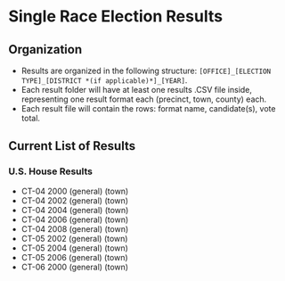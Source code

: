 # Single Race Election Results

## Organization

- Results are organized in the following structure: `[OFFICE]_[ELECTION TYPE]_[DISTRICT *(if applicable)*]_[YEAR]`. 
- Each result folder will have at least one results .CSV file inside, representing one result format each (precinct, town, county) each.
- Each result file will contain the rows: format name, candidate(s), vote total.

## Current List of Results

### U.S. House Results

* CT-04 2000 (general) (town)
* CT-04 2002 (general) (town)
* CT-04 2004 (general) (town)
* CT-04 2006 (general) (town)
* CT-04 2008 (general) (town)
* CT-05 2002 (general) (town)
* CT-05 2004 (general) (town)
* CT-05 2006 (general) (town)
* CT-06 2000 (general) (town)
